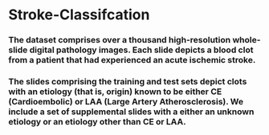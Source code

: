 # Stroke-Classifcation

### The dataset comprises over a thousand high-resolution whole-slide digital pathology images. Each slide depicts a blood clot from a patient that had experienced an  acute ischemic stroke.

### The slides comprising the training and test sets depict clots with an etiology (that is, origin) known to be either CE (Cardioembolic) or LAA (Large Artery Atherosclerosis). We include a set of supplemental slides with a either an unknown etiology or an etiology other than CE or LAA.
